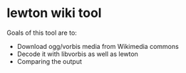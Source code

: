 # lewton wiki tool

Goals of this tool are to:

* Download ogg/vorbis media from Wikimedia commons
* Decode it with libvorbis as well as lewton
* Comparing the output
